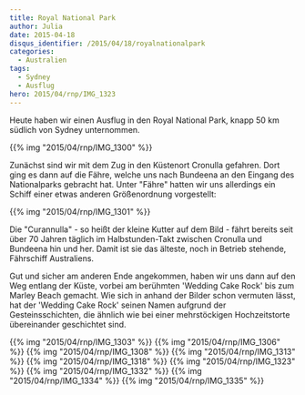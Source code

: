 ```yaml
---
title: Royal National Park
author: Julia
date: 2015-04-18
disqus_identifier: /2015/04/18/royalnationalpark
categories:
  - Australien
tags:
  - Sydney
  - Ausflug
hero: 2015/04/rnp/IMG_1323
---
```


Heute haben wir einen Ausflug in den Royal National Park, knapp 50 km südlich von Sydney unternommen. 

{{% img "2015/04/rnp/IMG_1300" %}}

Zunächst sind wir mit dem Zug in den Küstenort Cronulla gefahren. Dort ging es dann auf die Fähre, welche uns nach Bundeena an den Eingang des Nationalparks gebracht hat. Unter "Fähre" hatten wir uns allerdings ein Schiff einer etwas anderen Größenordnung vorgestellt:

{{% img "2015/04/rnp/IMG_1301" %}}

Die "Curannulla" - so heißt der kleine Kutter auf dem Bild - fährt bereits seit über 70 Jahren täglich im Halbstunden-Takt zwischen Cronulla und Bundeena hin und her. Damit ist sie das älteste, noch in Betrieb stehende, Fährschiff Australiens.


Gut und sicher am anderen Ende angekommen, haben wir uns dann auf den Weg entlang der Küste, vorbei am berühmten 'Wedding Cake Rock' bis zum Marley Beach gemacht. Wie sich in anhand der Bilder schon vermuten lässt, hat der 'Wedding Cake Rock' seinen Namen aufgrund der Gesteinsschichten, die ähnlich wie bei einer mehrstöckigen Hochzeitstorte übereinander geschichtet sind. 

{{% img "2015/04/rnp/IMG_1303" %}}
{{% img "2015/04/rnp/IMG_1306" %}}
{{% img "2015/04/rnp/IMG_1308" %}}
{{% img "2015/04/rnp/IMG_1313" %}}
{{% img "2015/04/rnp/IMG_1318" %}}
{{% img "2015/04/rnp/IMG_1323" %}}
{{% img "2015/04/rnp/IMG_1332" %}}
{{% img "2015/04/rnp/IMG_1334" %}}
{{% img "2015/04/rnp/IMG_1335" %}}